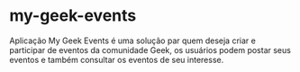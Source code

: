# my-geek-events
Aplicação My Geek Events é uma solução par quem deseja criar e participar de eventos da comunidade Geek, os usuários podem postar seus eventos e também consultar os eventos de seu interesse.
